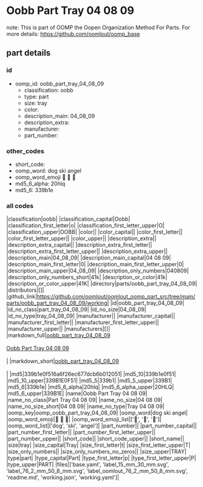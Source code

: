 # Oobb Part Tray 04 08 09  

note: This is part of OOMP the Oopen Organization Method For Parts. For more details: https://github.com/oomlout/oomp_base

##  part details





### id
* oomp_id: oobb_part_tray_04_08_09
  * classification: oobb
  * type: part
  * size: tray
  * color: 
  * description_main: 04_08_09
  * description_extra: 
  * manufacturer: 
  * part_number: 

### other_codes
* short_code: 
* oomp_word: dog ski angel
* oomp_word_emoji :dog: :ski: :angel:
* md5_6_alpha: 20hlq
* md5_6: 339b1e

### all codes 
|classification|oobb|
|classification_capital|Oobb|
|classification_first_letter|o|
|classification_first_letter_upper|O|
|classification_upper|OOBB|
|color||
|color_capital||
|color_first_letter||
|color_first_letter_upper||
|color_upper||
|description_extra||
|description_extra_capital||
|description_extra_first_letter||
|description_extra_first_letter_upper||
|description_extra_upper||
|description_main|04_08_09|
|description_main_capital|04 08 09|
|description_main_first_letter|0|
|description_main_first_letter_upper|0|
|description_main_upper|04_08_09|
|description_only_numbers|040809|
|description_only_numbers_short|41k|
|description_or_color|41k|
|description_or_color_upper|41K|
|directory|parts/oobb_part_tray_04_08_09|
|distributors|[]|
|github_link|https://github.com/oomlout/oomlout_oomp_part_src/tree/main/parts/oobb_part_tray_04_08_09/working|
|id|oobb_part_tray_04_08_09|
|id_no_class|part_tray_04_08_09|
|id_no_size|04_08_09|
|id_no_type|tray_04_08_09|
|manufacturer||
|manufacturer_capital||
|manufacturer_first_letter||
|manufacturer_first_letter_upper||
|manufacturer_upper||
|manufacturers|[]|
|markdown_full|[oobb_part_tray_04_08_09](https://github.com/oomlout/oomlout_oomp_part_src/tree/main/parts/oobb_part_tray_04_08_09/working)<br>[](https://github.com/oomlout/oomlout_oomp_part_src/tree/main/parts/oobb_part_tray_04_08_09/working)<br>[Oobb Part Tray 04 08 09](https://github.com/oomlout/oomlout_oomp_part_src/tree/main/parts/oobb_part_tray_04_08_09/working)<br><br>|
|markdown_short|[oobb_part_tray_04_08_09](https://github.com/oomlout/oomlout_oomp_part_src/tree/main/parts/oobb_part_tray_04_08_09/working)<br><br>|
|md5|339b1e0f516a6f26ec677dcb6b012051|
|md5_10|339b1e0f51|
|md5_10_upper|339B1E0F51|
|md5_5|339b1|
|md5_5_upper|339B1|
|md5_6|339b1e|
|md5_6_alpha|20hlq|
|md5_6_alpha_upper|20HLQ|
|md5_6_upper|339B1E|
|name|Oobb Part Tray 04 08 09|
|name_no_class|Part Tray 04 08 09|
|name_no_size|04 08 09|
|name_no_size_short|04 08 09|
|name_no_type|Tray 04 08 09|
|oomp_key|oomp_oobb_part_tray_04_08_09|
|oomp_word|dog ski angel|
|oomp_word_emoji|:dog: :ski: :angel:|
|oomp_word_emoji_list|[':dog:', ':ski:', ':angel:']|
|oomp_word_list|['dog', 'ski', 'angel']|
|part_number||
|part_number_capital||
|part_number_first_letter||
|part_number_first_letter_upper||
|part_number_upper||
|short_code||
|short_code_upper||
|short_name||
|size|tray|
|size_capital|Tray|
|size_first_letter|t|
|size_first_letter_upper|T|
|size_only_numbers||
|size_only_numbers_no_zeros||
|size_upper|TRAY|
|type|part|
|type_capital|Part|
|type_first_letter|p|
|type_first_letter_upper|P|
|type_upper|PART|
|files|['base.yaml', 'label_15_mm_30_mm.svg', 'label_76_2_mm_50_8_mm.svg', 'label_oomlout_76_2_mm_50_8_mm.svg', 'readme.md', 'working.json', 'working.yaml']|
